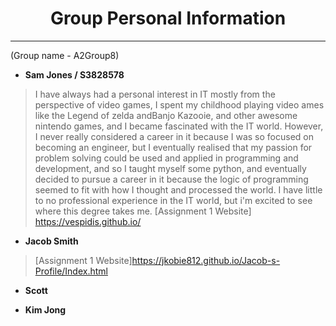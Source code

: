 # <center> Group Personal Information </center>
***
(Group name - A2Group8)

-  **Sam Jones / S3828578**
> I have always had a personal interest in IT mostly from the perspective of video games, I spent my childhood playing video ames like the Legend of zelda andBanjo Kazooie, and other awesome nintendo games, and I became fascinated with the IT world. However, I never really considered a career in it because I was so focused on becoming an engineer, but I eventually realised that my passion for problem solving could be used and applied in programming and development, and so I taught myself some python, and eventually decided to pursue a career in it because the logic of programming seemed to fit with how I thought and processed the world. I have little to no professional experience in the IT world, but i'm excited to see where this degree takes me.
>[Assignment 1 Website] <https://vespidis.github.io/>

- **Jacob Smith**
>
>
>
> [Assignment 1 Website]<https://jkobie812.github.io/Jacob-s-Profile/Index.html>

- **Scott**

- **Kim Jong**
